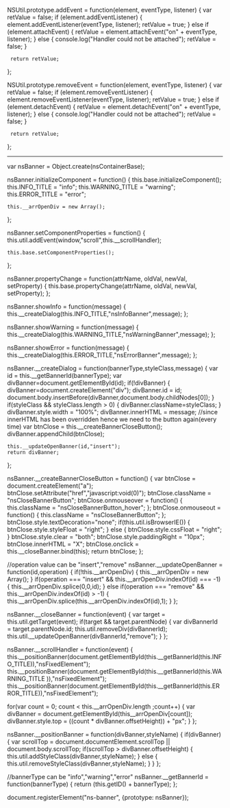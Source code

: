 NSUtil.prototype.addEvent = function(element, eventType, listener)
{
	 var retValue = false;
	 if (element.addEventListener)
	 {
		 element.addEventListener(eventType, listener);
		 retValue = true;
	 } 
	 else if (element.attachEvent)
	 {
	    retValue = element.attachEvent("on" + eventType, listener);
	 } 
	 else 
	 {
	    console.log("Handler could not be attached");
	    retValue = false;
	 }
	 
	 return retValue;
};

NSUtil.prototype.removeEvent = function(element, eventType, listener)
{
	 var retValue = false;
	 if (element.removeEventListener)
	 {
		 element.removeEventListener(eventType, listener);
		 retValue = true;
	 } 
	 else if (element.detachEvent)
	 {
	    retValue = element.detachEvent("on" + eventType, listener);
	 } 
	 else 
	 {
	    console.log("Handler could not be attached");
	    retValue = false;
	 }
	 
	 return retValue;
};

-----------------------------------------------------------------------------------------------------------------------------

var nsBanner = Object.create(nsContainerBase);

nsBanner.initializeComponent = function() 
{
	this.base.initializeComponent();
	this.INFO_TITLE = "info";
	this.WARNING_TITLE = "warning";
	this.ERROR_TITLE = "error";
	
	this.__arrOpenDiv = new Array();
};

nsBanner.setComponentProperties = function() 
{
	this.util.addEvent(window,"scroll",this.__scrollHandler);
	
	this.base.setComponentProperties();
};

nsBanner.propertyChange = function(attrName, oldVal, newVal, setProperty) 
{
	this.base.propertyChange(attrName, oldVal, newVal, setProperty);
};

nsBanner.showInfo = function(message)
{
	this.__createDialog(this.INFO_TITLE,"nsInfoBanner",message);
};

nsBanner.showWarning = function(message)
{
	this.__createDialog(this.WARNING_TITLE,"nsWarningBanner",message);
};

nsBanner.showError = function(message)
{
	this.__createDialog(this.ERROR_TITLE,"nsErrorBanner",message);
};

nsBanner.__createDialog = function(bannerType,styleClass,message) 
{
	var id = this.__getBannerId(bannerType);
	var divBanner=document.getElementById(id);
    if(!divBanner)
    {
       divBanner=document.createElement("div");
       divBanner.id = id;
       document.body.insertBefore(divBanner,document.body.childNodes[0]);
    }
    if(styleClass && styleClass.length > 0)
    {
       divBanner.className=styleClass;
    }   
    divBanner.style.width = "100%";
    divBanner.innerHTML = message;
    //since innerHTML has been overridden hence we need to the button again(every time)
    var btnClose = this.__createBannerCloseButton();
    divBanner.appendChild(btnClose);
    
	this.__updateOpenBanner(id,"insert");
    return divBanner;
};

nsBanner.__createBannerCloseButton = function()
{
    var btnClose = document.createElement("a");
    btnClose.setAttribute("href","javascript:void(0)");
    btnClose.className = "nsCloseBannerButton";
    btnClose.onmouseover = function() { this.className = "nsCloseBannerButton_hover"; };
    btnClose.onmouseout = function() { this.className = "nsCloseBannerButton"; };
    btnClose.style.textDecoration="none";
    if(this.util.isBrowserIE())
    {
        btnClose.style.styleFloat = "right";
    }
    else
    {
        btnClose.style.cssFloat = "right";
    }
    btnClose.style.clear = "both";
    btnClose.style.paddingRight = "10px";
    btnClose.innerHTML = "X";
    btnClose.onclick = this.__closeBanner.bind(this);
    return btnClose;
};

//operation value can be "insert","remove"
nsBanner.__updateOpenBanner = function(id,operation)
{
	if(!this.__arrOpenDiv)
	{
		this.__arrOpenDiv = new Array();
	}
	if(operation === "insert" && this.__arrOpenDiv.indexOf(id) === -1)
	{
		this.__arrOpenDiv.splice(0,0,id);
	}
	else if(operation === "remove" && this.__arrOpenDiv.indexOf(id) > -1)
	{
		this.__arrOpenDiv.splice(this.__arrOpenDiv.indexOf(id),1);
	}
};

nsBanner.__closeBanner = function(event)
{
    var target = this.util.getTarget(event);
    if(target && target.parentNode)
    {
		var divBannerId = target.parentNode.id;
		this.util.removeDiv(divBannerId);
        this.util.__updateOpenBanner(divBannerId,"remove");
    }
};

nsBanner.__scrollHandler = function(event)
{  
   this.__positionBanner(document.getElementById(this.__getBannerId(this.INFO_TITLE)),"nsFixedElement");
   this.__positionBanner(document.getElementById(this.__getBannerId(this.WARNING_TITLE )),"nsFixedElement");
   this.__positionBanner(document.getElementById(this.__getBannerId(this.ERROR_TITLE)),"nsFixedElement");
   
   for(var count = 0; count < this.__arrOpenDiv.length ;count++)
   {
		var divBanner = document.getElementById(this__arrOpenDiv[count]);
		divBanner.style.top = ((count * divBanner.offsetHeight)) + "px";
   }
};

nsBanner.__positionBanner = function(divBanner,styleName)
{
   if(divBanner)
   {
        var scrollTop = document.documentElement.scrollTop || document.body.scrollTop;
        if(scrollTop > divBanner.offsetHeight)
        {
        	this.util.addStyleClass(divBanner,styleName);
        }
        else
        {
        	this.util.removeStyleClass(divBanner,styleName);
        }
   }
};

//bannerType can be "info","warning","error"
nsBanner.__getBannerId = function(bannerType) 
{
	return (this.getID() + bannerType);
};



document.registerElement("ns-banner", {prototype: nsBanner});



